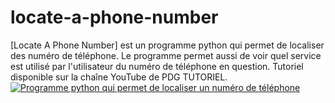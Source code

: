 # locate-a-phone-number
[Locate A Phone Number] est un programme python qui permet de localiser des numéro de téléphone. Le programme permet aussi de voir quel service est utilisé par l'utilisateur du numéro de téléphone en question. Tutoriel disponible sur la chaîne YouTube de PDG TUTORIEL. [![Programme python qui permet de localiser un numéro de téléphone](http://img.youtube.com/vi/WHgu-bdMSeM/0.jpg)](https://www.youtube.com/watch?v=WHgu-bdMSeM "Programme python qui permet de localiser un numéro de téléphone")
